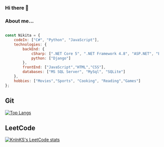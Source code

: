 ### Hi there 👋
<!--
**Gandalf329/Gandalf329** is a ✨ _special_ ✨ repository because its `README.md` (this file) appears on your GitHub profile.

Here are some ideas to get you started:

- 🔭 I’m currently working on ...
- 🌱 I’m currently learning ...
- 👯 I’m looking to collaborate on ...
- 🤔 I’m looking for help with ...
- 💬 Ask me about ...
- 📫 How to reach me: ...
- 😄 Pronouns: ...
- ⚡ Fun fact: ...
-->
### About me...  

```javascript

const Nikita = {
    codeIn: ["C#", "Python", "JavaScript"],
    technologies: {
        backEnd: {
            cSharp: [".NET Core 5", ".NET Framework 4.8", "ASP.NET", "Entity Framework"],
            python: ["Django"]
        },
        frontEnd: ["JavaScript","HTML","CSS"],
        databases: ["MS SQL Server", "MySql", "SQLite"]
    },
    hobbies: ["Movies","Sports", "Cooking", "Reading","Games"]
};
``` 
## Git 
[![Top Langs](https://github-readme-stats.vercel.app/api/top-langs/?username=Gandalf329&layout=compact)](https://github.com/Gandalf329)
## LeetCode 
[![KnlnKS's LeetCode stats](https://leetcode-stats-six.vercel.app/api?username=Gandalf329)](https://github.com/KnlnKS/leetcode-stats)
